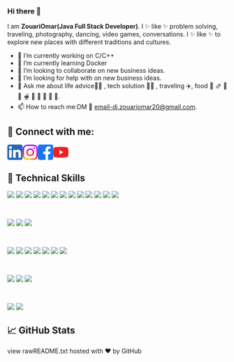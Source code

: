### Hi there 👋

I am **ZouariOmar(Java Full Stack Developer)**. I ✨ like ✨  problem solving, traveling, photography, dancing, video games, conversations. I ✨ like ✨  to explore new places with different traditions and cultures.

- 🔭 I’m currently working on C/C++ 
- 🌱 I’m currently learning Docker
- 👯 I’m looking to collaborate on new business ideas.
- 🤔 I’m looking for help with on new business ideas.
- 💬 Ask me about life advice🤣🤣 , tech solution 👩‍💻 , traveling ✈️, food 🌯 🫔 🥗 🥘 🫕 🥫 🍝 🍜 🍲 🍛.
- 📫 How to reach me:DM 📱 email-dj.zouariomar20@gmail.com.

## 🤝 Connect with me:

<a href="https://www.linkedin.com/in/zouari-omar-143239283/"><img align="left" src="https://raw.githubusercontent.com/deepajarout/deepajarout/main/5296501_linkedin_network_linkedin logo_icon.png" alt="deepa Jarout | LinkedIn" width="35px"/></a>

<a href="https://www.instagram.com/zouari.omar.20/"><img align="left" src="https://raw.githubusercontent.com/deepajarout/deepajarout/main/5296765_camera_instagram_instagram logo_icon.png" alt="deepa Jarout| Instagram" width="35px"/></a>

<a href="https://www.facebook.com/profile.php?id=100094115903416"><img align="left" src="https://raw.githubusercontent.com/deepajarout/deepajarout/main/5365678_fb_facebook_facebook logo_icon.png" alt="deepa Jarout| Facebook" width="35px"/></a>

<a href="https://www.youtube.com/channel/UCIc-2n3cDyTeJWl9gEVf-oA"><img align="left" src="https://raw.githubusercontent.com/deepajarout/deepajarout/main/5296521_play_video_vlog_youtube_youtube logo_icon.png" alt="deepa Jarout| Youtube" width="35px"/></a>

</br>
</br>


## 💼 Technical Skills

![](https://img.shields.io/badge/gaming-unity-informational?style=flat&logo=unity&logoColor=white)
![](https://img.shields.io/badge/Framework-node.js-informational?style=flat&logo=node.js&logoColor=white)
![](https://img.shields.io/badge/Database-MongoDB-informational?style=flat&logo=mongodb&logoColor=white)
![](https://img.shields.io/badge/Code-React-informational?style=flat&logo=react&color=61DAFB)
![](https://img.shields.io/badge/Code-Redux-informational?style=flat&logo=Redux&color=764ABC)
![](https://img.shields.io/badge/Code-JavaScript-informational?style=flat&logo=JavaScript&color=F7DF1E)
![](https://img.shields.io/badge/Code-HTML5-informational?style=flat&logo=HTML5&color=E34F26)
![](https://img.shields.io/badge/Code-PostgreSQL-informational?style=flat&logo=PostgreSQL&color=336791)
![](https://img.shields.io/badge/Code-SQLite-informational?style=flat&logo=SQLite&color=003B57)
![](https://img.shields.io/badge/Code-Typescript-informational?style=flat&logo=typescript&logoColor=white)
![](https://img.shields.io/badge/code-GraphQL-informational?style=flat&logo=graphql&logoColor=white)
![](https://img.shields.io/badge/code-JWT-informational?style=flat&logo=JSON%20web%20tokens)
![](https://img.shields.io/badge/code-GULP-informational?style=flat&logo=gulp&logoColor=white)

</br>

![](https://img.shields.io/badge/Style-Bootstrap-informational?style=flat&logo=Bootstrap&color=7952B3)
![](https://img.shields.io/badge/Style-CSS3-informational?style=flat&logo=CSS3&color=1572B6)
![](https://img.shields.io/badge/Style-styled--components-informational?style=flat&logo=styled-components&color=DB7093)


</br>


![](https://img.shields.io/badge/Tools-Figma-informational?style=flat&logo=Figma&color=F24E1E)
![](https://img.shields.io/badge/Tools-NPM-informational?style=flat&logo=NPM&color=CB3837)
![](https://img.shields.io/badge/Tools-Heroku-informational?style=flat&logo=Heroku&color=430098)
![](https://img.shields.io/badge/Tools-Git-informational?style=flat&logo=Git&color=F05032)
![](https://img.shields.io/badge/Tools-GitHub-informational?style=flat&logo=GitHub&color=181717)
![](https://img.shields.io/badge/Tools-bitbucket-informational?style=flat&logo=bitbucket&logoColor=white)
![](https://img.shields.io/badge/Tools-github-informational?style=flat&logo=github&logoColor=white)

</br>

![](https://img.shields.io/badge/TestingTools-cypress-informational?style=flat&logo=cypress&logoColor=058a5e)
![](https://img.shields.io/badge/TestingTools-jest-informational?style=flat&logo=jest&logoColor=white)
![](https://img.shields.io/badge/testingTools-mocha-informational?style=flat&logo=mocha&logoColor=white)

</br>

![](https://img.shields.io/badge/server-nginx-informational?style=flat&logo=nginx&logoColor=white)
![](https://img.shields.io/badge/server-jenkins-informational?style=flat&logo=jenkins&logoColor=white)


## 📈 GitHub Stats 
view rawREADME.txt hosted with ❤ by GitHub



